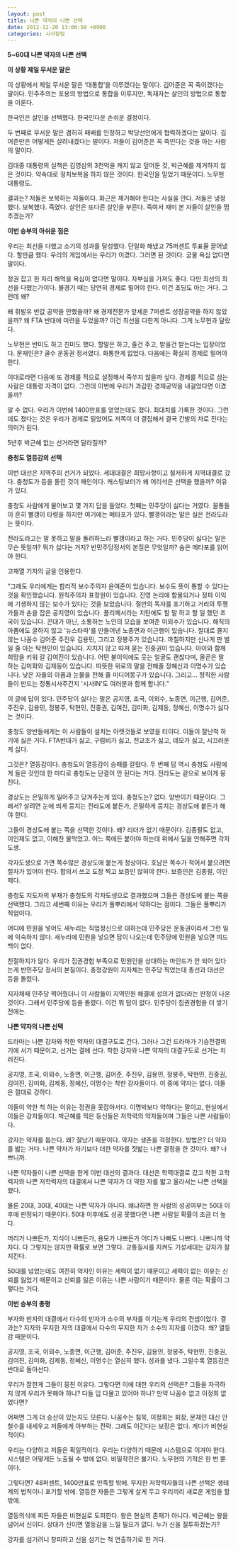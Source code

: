 ```yaml
---
layout: post
title: 나쁜 약자의 나쁜 선택
date: 2012-12-20 13:00:58 +0900
categories: 시사칼럼
---
```

**5~60대 나쁜 약자의 나쁜 선택** 



**이 상황 제일 무서운 말은** 

이 상황에서 제일 무서운 말은 ‘대통합’을 이루겠다는 말이다. 김어준은 꼭 죽이겠다는 말이다. 민주주의는 포용의 방법으로 통합을 이루지만, 독재자는 살인의 방법으로 통합을 이룬다. 

 한국인은 살인을 선택했다. 한국인다운 손쉬운 결정이다. 

 두 번째로 무서운 말은 겸허히 패배를 인정하고 박당선인에게 협력하겠다는 말이다. 김어준만은 어떻게든 살려내겠다는 말이다. 저들이 김어준은 꼭 죽인다는 것을 아는 사람의 말이다. 

 김대중 대통령의 실책은 김영삼의 3천억을 캐지 않고 덮어둔 것, 박근혜를 제거하지 않은 것이다. 약속대로 정치보복을 하지 않은 것이다. 한국인을 믿었기 때문이다. 노무현 대통령도. 

 결과는? 저들은 보복하는 자들이다. 화근은 제거해야 한다는 사실을 안다. 저들은 냉정했다. 보복했다. 죽였다. 살인은 또다른 살인을 부른다. 죽여서 재미 본 자들이 살인을 멈추겠는가? 



**이번 승부의 아쉬운 점은** 

우리는 최선을 다했고 소기의 성과를 달성했다. 단일화 해냈고 75퍼센트 투표율 끌어냈다. 할만큼 했다. 우리의 게임에서는 우리가 이겼다. 그러면 된 것이다. 궁물 욕심 없다면 말이다. 

 정권 잡고 한 자리 해먹을 욕심이 없다면 말이다. 자부심을 가져도 좋다. 다만 최선의 최선을 다했는가이다. 불경기 때는 당연히 경제로 밀어야 한다. 이건 초딩도 아는 거다. 그런데 왜? 

 왜 휘발유 반값 공약을 안했을까? 왜 경제전문가 앞세운 7퍼센트 성장공약을 하지 않았을까? 왜 FTA 반대에 미련을 두었을까? 이건 최선을 다한게 아니다. 그게 노무현과 달랐다. 

 노무현은 반미도 하고 친미도 했다. 할말은 하고, 줄건 주고, 받을건 받는다는 입장이었다. 문재인은? 골수 운동권 정서였다. 화통한게 없었다. 다음에는 확실히 경제로 밀어야 한다. 

 이대로라면 다음에 또 경제를 적으로 설정해서 죽쑤지 않을까 싶다. 경제를 적으로 삼는 사람은 대통령 자격이 없다. 그런데 이번에 우리가 과감한 경제공약을 내걸었다면 이겼을까? 

 알 수 없다. 우리가 이번에 1400만표를 얻었는데도 졌다. 최대치를 기록한 것이다. 그런데도 졌다는 것은 우리가 경제로 밀었어도 저쪽이 더 결집해서 결국 간발의 차로 진다는 의미가 된다. 

 5년후 박근혜 없는 선거라면 달라질까? 



**충청도 열등감의 선택** 

이번 대선은 지역주의 선거가 되었다. 세대대결은 희망사항이고 철저하게 지역대결로 갔다. 충청도가 등을 돌린 것이 패인이다. 캐스팅보터가 왜 어리석은 선택을 했을까? 이유가 있다. 

 충청도 사람에게 물어보고 몇 가지 답을 들었다. 첫째는 민주당이 싫다는 거였다. 꼴통들이 흔히 빨갱이 타령을 하지만 여기에는 메타포가 있다. 빨갱이라는 말은 실은 전라도라는 뜻이다. 

 전라도라고는 말 못하고 말을 돌려하느라 빨갱이라고 하는 거다. 민주당이 싫다는 말은 무슨 뜻일까? 뭐가 싫다는 거지? 반민주당정서의 본질은 무엇일까? 숨은 메타포를 읽어야 한다. 

 고재열 기자의 글을 인용한다. 

 “그래도 우리에게는 합리적 보수주의자 윤여준이 있습니다. 보수도 뜻이 통할 수 있다는 것을 확인했습니다. 원칙주의자 표창원이 있습니다. 진영 논리에 함몰되거나 정파 이익에 기생하지 않는 보수가 있다는 것을 보았습니다. 절반의 독자를 포기하고 거리의 투쟁가들과 손을 잡은 공지영이 있습니다. 폴리페서라는 지탄에도 할 말 하고 할 일 했던 조국이 있습니다. 꼰대가 아닌, 소통하는 노인의 모습을 보여준 이외수가 있습니다. 해직의 아픔에도 굴하지 않고 '뉴스타파'를 만들어낸 노종면과 이근행이 있습니다. 절대로 쫄지 않는 나꼼수 김어준 주진우 김용민, 그리고 정봉주가 있습니다. 까칠하지만 신나게 판 벌일 줄 아는 탁현민이 있습니다. 지치지 않고 따져 묻는 진중권이 있습니다. 아이와 함께 희망을 키워 갈 김여진이 있습니다. 어떤 불이익에도 웃는 얼굴도 괜찮다며, 올곧은 말 하는 김미화와 김제동이 있습니다. 따뜻한 위로의 말을 전해줄 정혜신과 이명수가 있습니다. 낮은 자들의 아픔과 눈물을 전해 줄 미디어몽구가 있습니다. 그리고... 정직한 사람들이 만드는 정통시사주간지 '시사IN'도 여러분과 함께 합니다.” 

 이 글에 답이 있다. 민주당이 싫다는 말은 공지영, 조국, 이외수, 노종면, 이근행, 김어준, 주진우, 김용민, 정봉주, 탁현민, 진중권, 김여진, 김미화, 김제동, 정혜신, 이명수가 싫다는 것이다. 

 충청도 양반들에게는 이 사람들이 설치는 아랫것들로 보였을 터이다. 이들이 잘난척 하기에 싫은 거다. FTA반대가 싫고, 구럼비가 싫고, 전교조가 싫고, 데모가 싫고, 시끄러운게 싫다. 

 그것은? 열등감이다. 충청도의 열등감이 승패를 갈랐다. 두 번째 답 역시 충청도 사람에게 들은 것인데 한 마디로 충청도는 단결이 안 된다는 거다. 전라도는 겉으로 보이게 뭉친다. 

 경상도는 은밀하게 밀어주고 당겨주는게 있다. 충청도는? 없다. 양반이기 때문이다. 그래서? 살려면 눈에 띄게 뭉치는 전라도에 붙든가, 은밀하게 뭉치는 경상도에 붙든가 해야 한다. 

 그들이 경상도에 붙는 쪽을 선택한 것이다. 왜? 리더가 없기 때문이다. 김종필도 없고, 이인제도 없고, 이해찬 물먹었고. 어느 쪽에든 붙어야 하는데 위에서 딜을 안해주면 각자도생. 

 각자도생으로 가면 쪽수많은 경상도에 붙는게 정상이다. 호남은 쪽수가 적어서 붙으려면 절차가 있어야 한다. 합의서 쓰고 도장 찍고 보증인 앉혀야 한다. 보증인은 김종필, 이인제다. 

 충청도 지도자의 부재가 충청도의 각자도생으로 결과했으며 그들은 경상도에 붙는 쪽을 선택했다. 그리고 세번째 이유는 우리가 풀뿌리에서 약하다는 점이다. 그들은 풀뿌리가 직업이다. 

 어디에 민원을 넣어도 새누리는 직업정신으로 대하는데 민주당은 운동권이라서 그런 일에 익숙하지 않다. 새누리에 민원을 넣으면 답이 나오는데 민주당에 민원을 넣으면 피드백이 없다. 

 친절하지가 않다. 우리가 집권경험 부족으로 민원인을 상대하는 마인드가 안 되어 있다는게 반민주당 정서의 본질이다. 충청강원이 지자체는 민주당 찍었는데 총선과 대선은 등을 돌렸다. 

 지자체때 민주당 찍어줬더니 이 사람들이 지역민원 해결에 성의가 없더라는 판정이 나온 것이다. 그래서 민주당에 등을 돌렸다. 이건 뭐 답이 없다. 민주당이 집권경험을 더 쌓기 전에는. 



**나쁜 약자의 나쁜 선택** 

드라마는 나쁜 강자와 착한 약자의 대결구도로 간다. 그러나 그건 드라마가 기승전결의 기에 서기 때문이고, 선거는 결에 선다. 착한 강자와 나쁜 약자의 대결구도로 선거는 치러진다.

 공지영, 조국, 이외수, 노종면, 이근행, 김어준, 주진우, 김용민, 정봉주, 탁현민, 진중권, 김여진, 김미화, 김제동, 정혜신, 이명수는 착한 강자들이다. 이 중에 약자는 없다. 이들은 절대로 강하다. 

 이들이 약한 척 하는 이유는 정권을 못잡아서다. 이명박보다 약하다는 말이고, 현실에서 이들은 강자들이다. 박근혜를 찍은 등신들은 저학력의 약자들이며 그들은 나쁜 사람들이다. 

 강자는 약자를 돕는다. 왜? 잘났기 때문이다. 약자는 생존을 걱정한다. 방법은? 더 약자를 밟는 거다. 나쁜 약자가 자기보다 더한 약자를 짓밟는 나쁜 결정을 한 것이다. 왜? 나쁘니까. 

 나쁜 약자들이 나쁜 선택을 한게 이번 대선의 결과다. 대선은 학력대결로 갔고 착한 고학력자와 나쁜 저학력자의 대결에서 나쁜 약자가 더 약한 자를 밟고 올라서는 나쁜 선택을 했다. 

 물론 20대, 30대, 40대는 나쁜 약자가 아니다. 왜냐하면 한 사람의 성공여부는 50대 이후에 판정되기 때문이다. 50대 이후에도 성공 못했다면 나쁜 사람일 확률이 조금 더 높다. 

 머리가 나쁘든가, 지식이 나쁘든가, 용모가 나쁘든가 어디가 나빠도 나쁘다. 나쁘니까 약자다. 다 그렇지는 않지만 확률로 보면 그렇다. 교통질서를 지켜도 기성세대는 강자가 잘 지킨다. 

 50대를 넘었는데도 여전히 약자인 이유는 세력이 없기 때문이고 세력이 없는 이유는 신뢰를 잃었기 때문이고 신뢰를 잃은 이유는 나쁜 사람이기 때문이다. 물론 이는 확률이 그렇다는 거다. 



**이번 승부의 총평**

부자와 빈자의 대결에서 다수의 빈자가 소수의 부자를 이기는게 우리의 컨셉이었다. 결과는? 지자와 무지한 자의 대결에서 다수의 무지한 자가 소수의 지자를 이겼다. 왜? 열등감 때문이다. 

 공지영, 조국, 이외수, 노종면, 이근행, 김어준, 주진우, 김용민, 정봉주, 탁현민, 진중권, 김여진, 김미화, 김제동, 정혜신, 이명수는 열심히 했다. 성과를 냈다. 그럴수록 열등감은 반대로 돌아선다. 

 우리가 잘한게 그들이 뭉친 이유다. 그렇다면 이에 대한 우리의 선택은? 그들을 자극하지 않게 우리가 못해야 하나? 다들 입 다물고 있어야 하나? 만약 나꼼수 없고 이정희 없었다면? 

 어쩌면 그게 더 승산이 있는지도 모른다. 나꼼수는 침묵, 이정희는 퇴장, 문재인 대신 안철수를 내세우고 저들에게 아부하는 전략. 그래도 이긴다는 보장은 없다. 게다가 비현실적이다. 

 우리는 다양하고 저들은 획일적이다. 우리는 다양하기 때문에 시스템으로 이겨야 한다. 시스템은 어떻게든 노출될 수 밖에 없다. 비밀작전은 불가다. 노무현의 기적은 한 번 뿐이다. 

 그렇다면? 48퍼센트, 1400만표로 만족할 밖에. 무지한 저학력자들의 나쁜 선택은 생태계의 법칙이니 포기할 밖에. 열등한 자들은 그렇게 살게 두고 우리끼리 새로운 게임을 할 밖에. 

 열등의식에 찌든 자들은 비현실로 도피한다. 왕은 현실의 존재가 아니다. 박근혜는 왕을 넘어서 신이다. 상대가 신이면 열등감을 느낄 필요가 없다. 누가 신을 질투하겠는가? 

 강자를 섬기려니 창피하고 신을 섬기는 척 연출하기로 한 거다.